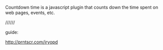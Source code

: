 Countdown time is a javascript plugin that counts down the time spent on web pages, events, etc.


//////

guide:

http://prntscr.com/iryopd
